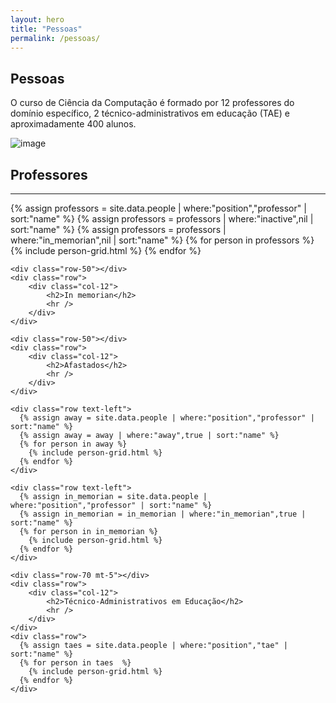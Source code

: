 ```yaml
---
layout: hero
title: "Pessoas"
permalink: /pessoas/
---
```


<div class="row align-items-center pt-2 pt-lg-5">
    <div class="col-md-8">
        <h2>Pessoas</h2>
        <p class="lead">O curso de Ciência da Computação é formado por 12 professores do domínio específico, 2 técnico-administrativos em educação (TAE) e aproximadamente 400 alunos.</p>
    </div>
    <div class="col-md-1"></div>
    <div class="col-md-3">
        <p><img alt="image" class="img-fluid" src="{{ site.url }}/images/illustrations/team.svg"></p>
    </div>
</div>

<section class="fdb-block team-8 mt-5">
  <div class="container">
    <div class="row-50"></div>
    <div class="row">
        <div class="col-12">
            <h2>Professores</h2>
            <hr />
        </div>
    </div>
    <div class="row text-left">
      {% assign professors = site.data.people | where:"position","professor" | sort:"name" %}
      {% assign professors = professors | where:"inactive",nil | sort:"name" %}
      {% assign professors = professors | where:"in_memorian",nil | sort:"name" %}  
      {% for person in professors %}
        {% include person-grid.html %}
      {% endfor %}
    </div>
     
    <div class="row-50"></div>
    <div class="row">
        <div class="col-12">
            <h2>In memorian</h2>
            <hr />
        </div>
    </div>  
      
    <div class="row-50"></div>
    <div class="row">
        <div class="col-12">
            <h2>Afastados</h2>
            <hr />
        </div>
    </div>  
      
    <div class="row text-left">
      {% assign away = site.data.people | where:"position","professor" | sort:"name" %}
      {% assign away = away | where:"away",true | sort:"name" %}
      {% for person in away %}
        {% include person-grid.html %}
      {% endfor %}
    </div>  
      
    <div class="row text-left">
      {% assign in_memorian = site.data.people | where:"position","professor" | sort:"name" %}
      {% assign in_memorian = in_memorian | where:"in_memorian",true | sort:"name" %}
      {% for person in in_memorian %}
        {% include person-grid.html %}
      {% endfor %}
    </div>    
      
    <div class="row-70 mt-5"></div>
    <div class="row">
        <div class="col-12">
            <h2>Técnico-Administrativos em Educação</h2>
            <hr />
        </div>
    </div>
    <div class="row">
      {% assign taes = site.data.people | where:"position","tae" | sort:"name" %}
      {% for person in taes  %}
        {% include person-grid.html %}
      {% endfor %}
    </div>
  </div>
</section>

